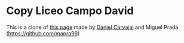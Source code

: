 # Copy Liceo Campo David
This is a clone of [this page](https://www.liceocampodavid.edu.co/) made by
[Daniel Carvajal](https://github.com/danielcarv96) and Miguel Prada (https://github.com/mapra99)
